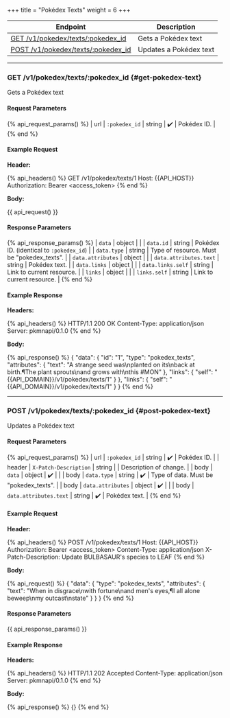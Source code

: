 +++
title = "Pokédex Texts"
weight = 6
+++

| Endpoint                                                   | Description            |
|------------------------------------------------------------|------------------------|
| [GET /v1/pokedex/texts/:pokedex_id](#get-pokedex-text)   | Gets a Pokédex text    |
| [POST /v1/pokedex/texts/:pokedex_id](#post-pokedex-text) | Updates a Pokédex text |

---

### GET /v1/pokedex/texts/:pokedex_id {#get-pokedex-text}

Gets a Pokédex text

#### Request Parameters

{% api_request_params() %}
| url | `:pokedex_id` | string | ✔️ | Pokédex ID. |
{% end %}

#### Example Request

**Header:**

{% api_headers() %}
GET /v1/pokedex/texts/1
Host: {{API_HOST}}
Authorization: Bearer <access_token>
{% end %}

**Body:**

{{ api_request() }}

#### Response Parameters

{% api_response_params() %}
| `data`                 | object |                                            |
| `data.id`              | string | Pokédex ID. (identical to `:pokedex_id`)   |
| `data.type`            | string | Type of resource. Must be "pokedex_texts". |
| `data.attributes`      | object |                                            |
| `data.attributes.text` | string | Pokédex text.                              |
| `data.links`           | object |                                            |
| `data.links.self`      | string | Link to current resource.                  |
| `links`                | object |                                            |
| `links.self`           | string | Link to current resource.                  |
{% end %}

#### Example Response

**Headers:**

{% api_headers() %}
HTTP/1.1 200 OK
Content-Type: application/json
Server: pkmnapi/0.1.0
{% end %}

**Body:**

{% api_response() %}
{
    "data": {
        "id": "1",
        "type": "pokedex_texts",
        "attributes": {
            "text": "A strange seed was\nplanted on its\nback at birth.¶The plant sprouts\nand grows with\nthis #MON"
        },
        "links": {
            "self": "{{API_DOMAIN}}/v1/pokedex/texts/1"
        }
    },
    "links": {
        "self": "{{API_DOMAIN}}/v1/pokedex/texts/1"
    }
}
{% end %}

---

### POST /v1/pokedex/texts/:pokedex_id {#post-pokedex-text}

Updates a Pokédex text

#### Request Parameters

{% api_request_params() %}
| url    | `:pokedex_id`          | string | ✔️ | Pokédex ID.                            |
| header | `X-Patch-Description`  | string |   | Description of change.                 |
| body   | `data`                 | object | ✔️ |                                        |
| body   | `data.type`            | string | ✔️ | Type of data. Must be "pokedex_texts". |
| body   | `data.attributes`      | object | ✔️ |                                        |
| body   | `data.attributes.text` | string | ✔️ | Pokédex text.                          |
{% end %}

#### Example Request

**Header:**

{% api_headers() %}
POST /v1/pokedex/texts/1
Host: {{API_HOST}}
Authorization: Bearer <access_token>
Content-Type: application/json
X-Patch-Description: Update BULBASAUR's species to LEAF
{% end %}

**Body:**

{% api_request() %}
{
    "data": {
        "type": "pokedex_texts",
        "attributes": {
            "text": "When in disgrace\nwith fortune\nand men's eyes,¶I all alone beweep\nmy outcast\nstate"
        }
    }
}
{% end %}

#### Response Parameters

{{ api_response_params() }}

#### Example Response

**Headers:**

{% api_headers() %}
HTTP/1.1 202 Accepted
Content-Type: application/json
Server: pkmnapi/0.1.0
{% end %}

**Body:**

{% api_response() %}
{}
{% end %}
